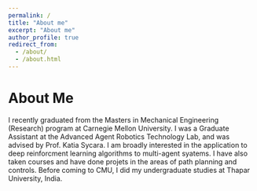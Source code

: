 ```yaml
---
permalink: /
title: "About me"
excerpt: "About me"
author_profile: true
redirect_from: 
  - /about/
  - /about.html
---
```


About Me
======
I recently graduated from the Masters in Mechanical Engineering (Research) program at Carnegie Mellon University. I was a Graduate Assistant at the Advanced Agent Robotics Technology Lab, and was advised by Prof. Katia Sycara. I am broadly interested in the application to deep reinforcment learning algorithms to multi-agent syatems. I have also taken courses and have done projets in the areas of path planning and controls. Before coming to CMU, I did my undergraduate studies at Thapar University, India.
